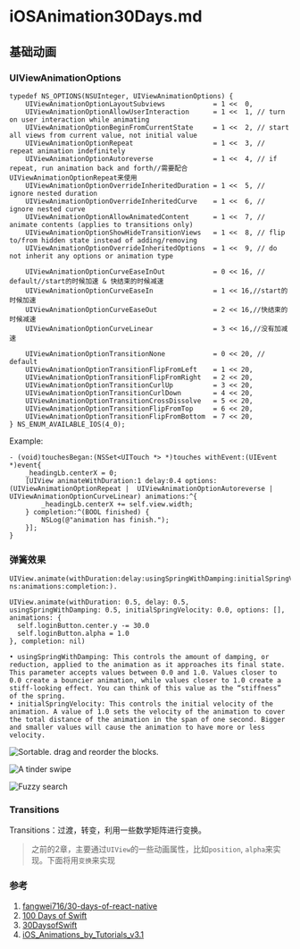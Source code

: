 # iOSAnimation30Days.md

## 基础动画

###  UIViewAnimationOptions

```
typedef NS_OPTIONS(NSUInteger, UIViewAnimationOptions) {
    UIViewAnimationOptionLayoutSubviews            = 1 <<  0,
    UIViewAnimationOptionAllowUserInteraction      = 1 <<  1, // turn on user interaction while animating
    UIViewAnimationOptionBeginFromCurrentState     = 1 <<  2, // start all views from current value, not initial value
    UIViewAnimationOptionRepeat                    = 1 <<  3, // repeat animation indefinitely
    UIViewAnimationOptionAutoreverse               = 1 <<  4, // if repeat, run animation back and forth//需要配合UIViewAnimationOptionRepeat来使用
    UIViewAnimationOptionOverrideInheritedDuration = 1 <<  5, // ignore nested duration
    UIViewAnimationOptionOverrideInheritedCurve    = 1 <<  6, // ignore nested curve
    UIViewAnimationOptionAllowAnimatedContent      = 1 <<  7, // animate contents (applies to transitions only)
    UIViewAnimationOptionShowHideTransitionViews   = 1 <<  8, // flip to/from hidden state instead of adding/removing
    UIViewAnimationOptionOverrideInheritedOptions  = 1 <<  9, // do not inherit any options or animation type
    
    UIViewAnimationOptionCurveEaseInOut            = 0 << 16, // default//start的时候加速 & 快结束的时候减速
    UIViewAnimationOptionCurveEaseIn               = 1 << 16,//start的时候加速
    UIViewAnimationOptionCurveEaseOut              = 2 << 16,//快结束的时候减速
    UIViewAnimationOptionCurveLinear               = 3 << 16,//没有加减速
    
    UIViewAnimationOptionTransitionNone            = 0 << 20, // default
    UIViewAnimationOptionTransitionFlipFromLeft    = 1 << 20,
    UIViewAnimationOptionTransitionFlipFromRight   = 2 << 20,
    UIViewAnimationOptionTransitionCurlUp          = 3 << 20,
    UIViewAnimationOptionTransitionCurlDown        = 4 << 20,
    UIViewAnimationOptionTransitionCrossDissolve   = 5 << 20,
    UIViewAnimationOptionTransitionFlipFromTop     = 6 << 20,
    UIViewAnimationOptionTransitionFlipFromBottom  = 7 << 20,
} NS_ENUM_AVAILABLE_IOS(4_0);

```

Example:

```
- (void)touchesBegan:(NSSet<UITouch *> *)touches withEvent:(UIEvent *)event{
    _headingLb.centerX = 0;
    [UIView animateWithDuration:1 delay:0.4 options:(UIViewAnimationOptionRepeat |  UIViewAnimationOptionAutoreverse | UIViewAnimationOptionCurveLinear) animations:^{
        _headingLb.centerX += self.view.width;
    } completion:^(BOOL finished) {
        NSLog(@"animation has finish.");
    }];
}
```


### 弹簧效果

```
UIView.animate(withDuration:delay:usingSpringWithDamping:initialSpringVelocity:optio ns:animations:completion:). 
```

```
UIView.animate(withDuration: 0.5, delay: 0.5,usingSpringWithDamping: 0.5, initialSpringVelocity: 0.0, options: [],animations: {  self.loginButton.center.y -= 30.0  self.loginButton.alpha = 1.0}, completion: nil)
```

```
• usingSpringWithDamping: This controls the amount of damping, or reduction, applied to the animation as it approaches its final state. This parameter accepts values between 0.0 and 1.0. Values closer to 0.0 create a bouncier animation, while values closer to 1.0 create a stiff-looking effect. You can think of this value as the “stiffness” of the spring.• initialSpringVelocity: This controls the initial velocity of the animation. A value of 1.0 sets the velocity of the animation to cover the total distance of the animation in the span of one second. Bigger and smaller values will cause the animation to have more or less velocity.
```


![Sortable. drag and reorder the blocks.](https://raw.githubusercontent.com/fangwei716/ThirtyDaysOfReactNative/screenshots/screenshot/day18.gif)


![A tinder swipe](https://raw.githubusercontent.com/fangwei716/ThirtyDaysOfReactNative/screenshots/screenshot/day14.gif)


![Fuzzy search](https://raw.githubusercontent.com/fangwei716/ThirtyDaysOfReactNative/screenshots/screenshot/day17.gif)

### Transitions
Transitions：过渡，转变，利用一些数学矩阵进行变换。

> 之前的2章，主要通过`UIView`的一些动画属性，比如`position`, `alpha`来实现。下面将用`变换`来实现

### 参考

1. [fangwei716/30-days-of-react-native](https://github.com/fangwei716/30-days-of-react-native)
2. [100 Days of Swift](http://samvlu.com/) 
3. [30DaysofSwift](https://github.com/allenwong/30DaysofSwift)
4. [iOS_Animations_by_Tutorials_v3.1](https://store.raywenderlich.com/products/ios-animations-by-tutorials)




